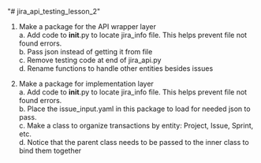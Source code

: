"# jira_api_testing_lesson_2" 

1) Make a package for the API wrapper layer  
  a. Add code to __init__.py to locate jira_info file.  This helps prevent file not found errors.  
  b. Pass json instead of getting it from file  
  c. Remove testing code at end of jira_api.py  
  d. Rename functions to handle other entities besides issues  
 
2) Make a package for implementation layer  
  a. Add code to __init__.py to locate jira_info file.  This helps prevent file not found errors.  
  b. Place the issue_input.yaml in this package to load for needed json to pass.  
  c. Make a class to organize transactions by entity:  Project, Issue, Sprint, etc.  
  d. Notice that the parent class needs to be passed to the inner class to bind them together  
  
